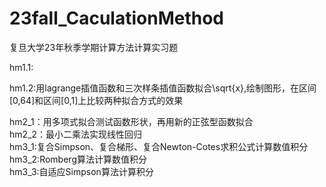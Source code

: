 # 23fall_CaculationMethod
复旦大学23年秋季学期计算方法计算实习题  

hm1.1:  

hm1.2:用lagrange插值函数和三次样条插值函数拟合\sqrt{x},绘制图形，在区间[0,64]和区间[0,1]上比较两种拟合方式的效果  

hm2_1：用多项式拟合测试函数形状，再用新的正弦型函数拟合   
hm2_2：最小二乘法实现线性回归  
hm3_1:复合Simpson、复合梯形、复合Newton-Cotes求积公式计算数值积分  
hm3_2:Romberg算法计算数值积分  
hm3_3:自适应Simpson算法计算积分  

